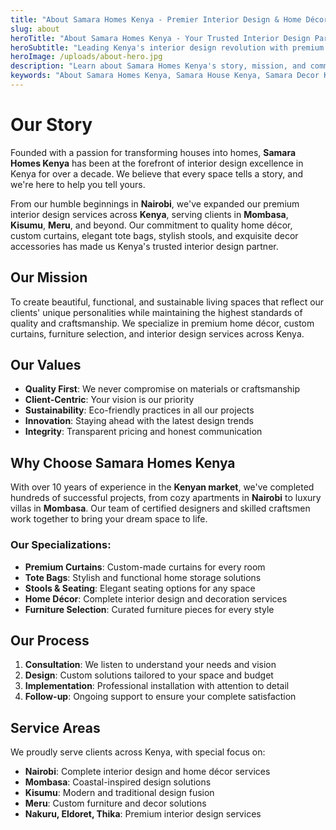 ```yaml
---
title: "About Samara Homes Kenya - Premier Interior Design & Home Décor Services"
slug: about
heroTitle: "About Samara Homes Kenya - Your Trusted Interior Design Partner"
heroSubtitle: "Leading Kenya's interior design revolution with premium home décor, curtains, tote bags, stools & decor accessories in Nairobi, Mombasa, Kisumu, Meru"
heroImage: /uploads/about-hero.jpg
description: "Learn about Samara Homes Kenya's story, mission, and commitment to quality home décor. Premier interior design services across Kenya - Nairobi, Mombasa, Kisumu, Meru. Expert designers, premium materials, exceptional results."
keywords: "About Samara Homes Kenya, Samara House Kenya, Samara Decor Kenya, Samara Meru, interior design Kenya, home décor Kenya, Nairobi interior design, Mombasa home décor, Kisumu curtains, Meru furniture, Kenya interior design, premium home décor Kenya, interior design services Kenya"
---
```


# Our Story

Founded with a passion for transforming houses into homes, **Samara Homes Kenya** has been at the forefront of interior design excellence in Kenya for over a decade. We believe that every space tells a story, and we're here to help you tell yours.

From our humble beginnings in **Nairobi**, we've expanded our premium interior design services across **Kenya**, serving clients in **Mombasa**, **Kisumu**, **Meru**, and beyond. Our commitment to quality home décor, custom curtains, elegant tote bags, stylish stools, and exquisite decor accessories has made us Kenya's trusted interior design partner.

## Our Mission

To create beautiful, functional, and sustainable living spaces that reflect our clients' unique personalities while maintaining the highest standards of quality and craftsmanship. We specialize in premium home décor, custom curtains, furniture selection, and interior design services across Kenya.

## Our Values

- **Quality First**: We never compromise on materials or craftsmanship
- **Client-Centric**: Your vision is our priority
- **Sustainability**: Eco-friendly practices in all our projects
- **Innovation**: Staying ahead with the latest design trends
- **Integrity**: Transparent pricing and honest communication

## Why Choose Samara Homes Kenya

With over 10 years of experience in the **Kenyan market**, we've completed hundreds of successful projects, from cozy apartments in **Nairobi** to luxury villas in **Mombasa**. Our team of certified designers and skilled craftsmen work together to bring your dream space to life.

### Our Specializations:
- **Premium Curtains**: Custom-made curtains for every room
- **Tote Bags**: Stylish and functional home storage solutions
- **Stools & Seating**: Elegant seating options for any space
- **Home Décor**: Complete interior design and decoration services
- **Furniture Selection**: Curated furniture pieces for every style

## Our Process

1. **Consultation**: We listen to understand your needs and vision
2. **Design**: Custom solutions tailored to your space and budget
3. **Implementation**: Professional installation with attention to detail
4. **Follow-up**: Ongoing support to ensure your complete satisfaction

## Service Areas

We proudly serve clients across Kenya, with special focus on:
- **Nairobi**: Complete interior design and home décor services
- **Mombasa**: Coastal-inspired design solutions
- **Kisumu**: Modern and traditional design fusion
- **Meru**: Custom furniture and decor solutions
- **Nakuru, Eldoret, Thika**: Premium interior design services
